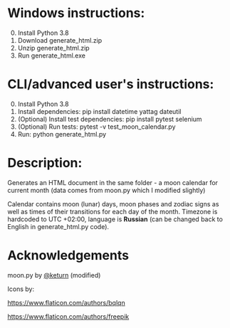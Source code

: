 # Windows instructions:

0. Install Python 3.8
1. Download generate_html.zip
2. Unzip generate_html.zip
3. Run generate_html.exe

# CLI/advanced user's instructions:

0. Install Python 3.8
1. Install dependencies: pip install datetime yattag dateutil
2. (Optional) Install test dependencies: pip install pytest selenium
3. (Optional) Run tests: pytest -v test_moon_calendar.py
4. Run: python generate_html.py

# Description:

Generates an HTML document in the same folder - a moon calendar for current month (data comes from moon.py which I modified slightly)

Calendar contains moon (lunar) days, moon phases and zodiac signs as well as times of their transitions for each day of the month. Timezone is hardcoded to UTC +02:00, language is __Russian__ (can be changed back to English in generate_html.py code).

# Acknowledgements

moon.py by [@keturn]( https://keturn.net/ ) (modified)

Icons by:

https://www.flaticon.com/authors/bqlqn

https://www.flaticon.com/authors/freepik
